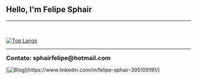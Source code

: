### <h2>Hello, I'm Felipe Sphair</h2>  

<hr>


<br>

[![Top Langs](https://github-readme-stats.vercel.app/api/top-langs/?username=felipesphair&layout=compact&theme=dracuka)](https://github.com/felipesphair)

<hr>

<h3 style="display: inline; ">Contato: sphairfelipe@hotmail.com</h3>

[![Blog](https://img.shields.io/badge/LinkedIn-0077B5?style=for-the-badge&logo=linkedin&logoColor=white&Aling")](https://www.linkedin.com/in/felipe-sphair-395109191/)


